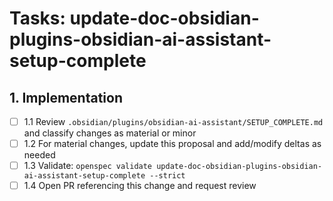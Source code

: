 # Tasks: update-doc-obsidian-plugins-obsidian-ai-assistant-setup-complete

## 1. Implementation

- [ ] 1.1 Review `.obsidian/plugins/obsidian-ai-assistant/SETUP_COMPLETE.md` and classify changes as material or minor
- [ ] 1.2 For material changes, update this proposal and add/modify deltas as needed
- [ ] 1.3 Validate: `openspec validate update-doc-obsidian-plugins-obsidian-ai-assistant-setup-complete --strict`
- [ ] 1.4 Open PR referencing this change and request review
